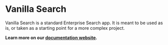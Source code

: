 # Vanilla Search

Vanilla Search is a standard Enterprise Search app. It is meant to be used as is, or taken as a starting point for a more complex project.

**Learn more on our [documentation website](https://github.com/pages/sinequa/sba-angular/modules/vanilla-search/vanilla-search.html).**
